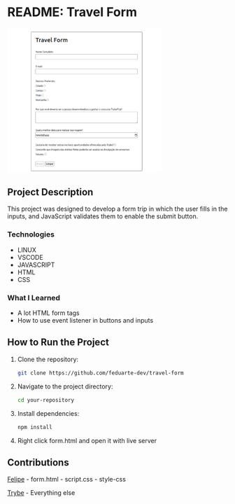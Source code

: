 # README: Travel Form

<img src="assets/travel-form.png" alt="page" title="page" width=70%>

<br/>

## Project Description

This project was designed to develop a form trip in which the user fills in the inputs, and JavaScript validates them to enable the submit button.

### Technologies

- LINUX
- VSCODE
- JAVASCRIPT
- HTML
- CSS

### What I Learned

- A lot HTML form tags
- How to use event listener in buttons and inputs

## How to Run the Project

1. Clone the repository:

   ```bash
   git clone https://github.com/feduarte-dev/travel-form
   ```

2. Navigate to the project directory:

   ```bash
   cd your-repository
   ```

3. Install dependencies:

   ```bash
   npm install
   ```

4. Right click form.html and open it with live server

## Contributions

[Felipe](https://www.linkedin.com/in/feduarte-dev/) - form.html - script.css - style-css



[Trybe](https://www.betrybe.com/) - Everything else
